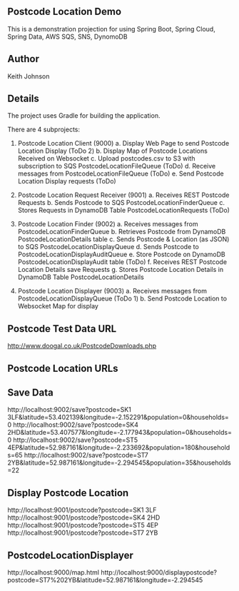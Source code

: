 Postcode Location Demo
----------------------
This is a demonstration projection for using Spring Boot, Spring Cloud, Spring Data, AWS SQS, SNS, DynomoDB

Author
------
Keith Johnson

Details
-------
The project uses Gradle for building the application.

There are 4 subprojects:
1. Postcode Location Client (9000)
   a. Display Web Page to send Postcode Location Display (ToDo 2)
   b. Display Map of Postcode Locations Received on Websocket
   c. Upload postcodes.csv to S3 with subscription to SQS PostcodeLocationFileQueue (ToDo)
   d. Receive messages from PostcodeLocationFileQueue (ToDo)
   e. Send Postcode Location Display requests (ToDo)

2. Postcode Location Request Receiver (9001)
   a. Receives REST Postcode Requests 
   b. Sends Postcode to SQS PostcodeLocationFinderQueue
   c. Stores Requests in DynamoDB Table PostcodeLocationRequests  (ToDo) 

3. Postcode Location Finder (9002)
   a. Receives messages from PostcodeLocationFinderQueue
   b. Retrieves Postcode from DynamoDB PostcodeLocationDetails table
   c. Sends Postcode & Location (as JSON) to SQS PostcodeLocationDisplayQueue
   d. Sends Postcode to PostcodeLocationDisplayAuditQueue
   e. Store Postcode on DynamoDB PostcodeLocationDisplayAudit table (ToDo)
   f. Receives REST Postcode Location Details save Requests
   g. Stores Postcode Location Details in DynamoDB Table PostcodeLocationDetails 

4. Postcode Location Displayer (9003)
   a. Receives messages from PostcodeLocationDisplayQueue (ToDo 1)
   b. Send Postcode Location to Websocket Map for display
   
Postcode Test Data URL
----------------------
http://www.doogal.co.uk/PostcodeDownloads.php

Postcode Location URLs
----------------------
Save Data
---------
http://localhost:9002/save?postcode=SK1 3LF&latitude=53.402139&longitude=-2.152291&population=0&households=0
http://localhost:9002/save?postcode=SK4 2HD&latitude=53.407577&longitude=-2.177943&population=0&households=0
http://localhost:9002/save?postcode=ST5 4EP&latitude=52.987161&longitude=-2.233692&population=180&households=65
http://localhost:9002/save?postcode=ST7 2YB&latitude=52.987161&longitude=-2.294545&population=35&households=22

Display Postcode Location
-------------------------
http://localhost:9001/postcode?postcode=SK1 3LF
http://localhost:9001/postcode?postcode=SK4 2HD
http://localhost:9001/postcode?postcode=ST5 4EP
http://localhost:9001/postcode?postcode=ST7 2YB

PostcodeLocationDisplayer
-------------------------
http://localhost:9000/map.html
http://localhost:9000/displaypostcode?postcode=ST7%202YB&latitude=52.987161&longitude=-2.294545


